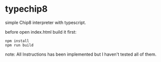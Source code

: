 # typechip8
simple Chip8 interpreter with typescript.

before open index.html build it first:
```
npm install
npm run build
```

note: All Instructions has been implemented but I haven't tested all of them.
